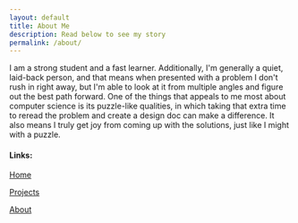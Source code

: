 ```yaml
---
layout: default
title: About Me
description: Read below to see my story
permalink: /about/
---
```


I am a strong student and a fast learner. Additionally, I'm generally a quiet, laid-back person, and that means when presented with a problem I don't rush in right away, but I'm able to look at it from multiple angles and figure out the best path forward. One of the things that appeals to me most about computer science is its puzzle-like qualities, in which taking that extra time to reread the problem and create a design doc can make a difference. It also means I truly get joy from coming up with the solutions, just like I might with a puzzle.

#### Links:

[Home](https://ekandell.github.io/)

[Projects](https://ekandell.github.io/projects/)

[About](https://ekandell.github.io/about/)
